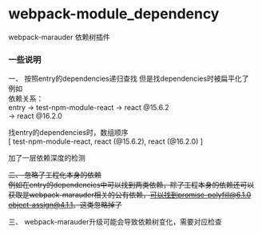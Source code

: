 # webpack-module_dependency
webpack-marauder 依赖树插件


### 一些说明
一、 按照entry的dependencies递归查找
但是找dependencies时被扁平化了    
例如  
依赖关系：  
entry -> test-npm-module-react -> react @15.6.2  
      -> react @16.2.0  

找entry的dependencies时，数组顺序  
[ test-npm-module-react, react (@15.6.2), react (@16.2.0) ]

加了一层依赖深度的检测  

~~二、 忽略了工程化本身的依赖~~    
~~例如在entry的dependencies中可以找到两类依赖，除了工程本身的依赖还可以获取是webpack-marauder相关的公有依赖，可以找到promise-polyfill@6.1.0 object-assign@4.1.1。这类忽略掉了~~   

三、 webpack-marauder升级可能会导致依赖树变化，需要对应检查
